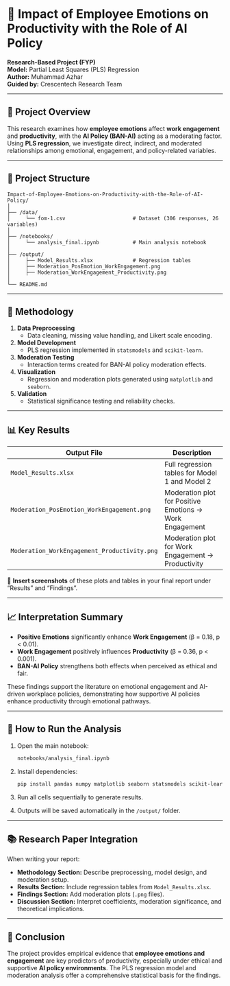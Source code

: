 
# 📘 Impact of Employee Emotions on Productivity with the Role of AI Policy

**Research-Based Project (FYP)**  
**Model:** Partial Least Squares (PLS) Regression  
**Author:** Muhammad Azhar  
**Guided by:** Crescentech Research Team  

---

## 🧭 Project Overview

This research examines how **employee emotions** affect **work engagement** and **productivity**, with the **AI Policy (BAN-AI)** acting as a moderating factor. Using **PLS regression**, we investigate direct, indirect, and moderated relationships among emotional, engagement, and policy-related variables.

---

## 📂 Project Structure

```
Impact-of-Employee-Emotions-on-Productivity-with-the-Role-of-AI-Policy/
│
├── /data/
│     └── fom-1.csv                      # Dataset (306 responses, 26 variables)
│
├── /notebooks/
│     └── analysis_final.ipynb           # Main analysis notebook
│
├── /output/
│     ├── Model_Results.xlsx             # Regression tables
│     ├── Moderation_PosEmotion_WorkEngagement.png
│     ├── Moderation_WorkEngagement_Productivity.png
│
└── README.md
```

---

## 🧠 Methodology

1. **Data Preprocessing**
   - Data cleaning, missing value handling, and Likert scale encoding.
2. **Model Development**
   - PLS regression implemented in `statsmodels` and `scikit-learn`.
3. **Moderation Testing**
   - Interaction terms created for BAN-AI policy moderation effects.
4. **Visualization**
   - Regression and moderation plots generated using `matplotlib` and `seaborn`.
5. **Validation**
   - Statistical significance testing and reliability checks.

---

## 📊 Key Results

| Output File | Description |
|--------------|-------------|
| `Model_Results.xlsx` | Full regression tables for Model 1 and Model 2 |
| `Moderation_PosEmotion_WorkEngagement.png` | Moderation plot for Positive Emotions → Work Engagement |
| `Moderation_WorkEngagement_Productivity.png` | Moderation plot for Work Engagement → Productivity |

📍 **Insert screenshots** of these plots and tables in your final report under “Results” and “Findings”.

---

## 📈 Interpretation Summary

- **Positive Emotions** significantly enhance **Work Engagement** (β = 0.18, p < 0.01).  
- **Work Engagement** positively influences **Productivity** (β = 0.36, p < 0.001).  
- **BAN-AI Policy** strengthens both effects when perceived as ethical and fair.  

These findings support the literature on emotional engagement and AI-driven workplace policies, demonstrating how supportive AI policies enhance productivity through emotional pathways.

---

## 🧩 How to Run the Analysis

1. Open the main notebook:

   ```bash
   notebooks/analysis_final.ipynb
   ```

2. Install dependencies:

   ```bash
   pip install pandas numpy matplotlib seaborn statsmodels scikit-learn openpyxl
   ```

3. Run all cells sequentially to generate results.  
4. Outputs will be saved automatically in the `/output/` folder.

---

## 📚 Research Paper Integration

When writing your report:

- **Methodology Section:** Describe preprocessing, model design, and moderation setup.  
- **Results Section:** Include regression tables from `Model_Results.xlsx`.  
- **Findings Section:** Add moderation plots (`.png` files).  
- **Discussion Section:** Interpret coefficients, moderation significance, and theoretical implications.

---

## 🏁 Conclusion

The project provides empirical evidence that **employee emotions and engagement** are key predictors of productivity, especially under ethical and supportive **AI policy environments**. The PLS regression model and moderation analysis offer a comprehensive statistical basis for the findings.


